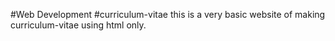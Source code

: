 #Web Development
#curriculum-vitae
this is a very basic website of making curriculum-vitae using html only.
